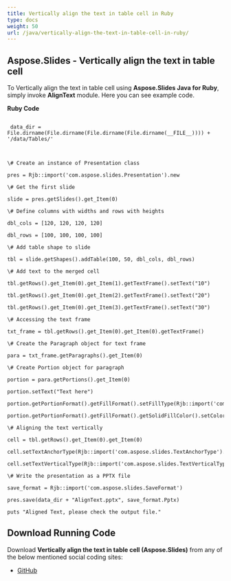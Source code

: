 ```yaml
---
title: Vertically align the text in table cell in Ruby
type: docs
weight: 50
url: /java/vertically-align-the-text-in-table-cell-in-ruby/
---
```


## **Aspose.Slides - Vertically align the text in table cell**
To Vertically align the text in table cell using **Aspose.Slides Java for Ruby**, simply invoke **AlignText** module. Here you can see example code.

**Ruby Code**

```

 data_dir = File.dirname(File.dirname(File.dirname(File.dirname(__FILE__)))) + '/data/Tables/'



\# Create an instance of Presentation class

pres = Rjb::import('com.aspose.slides.Presentation').new

\# Get the first slide

slide = pres.getSlides().get_Item(0)

\# Define columns with widths and rows with heights

dbl_cols = [120, 120, 120, 120]

dbl_rows = [100, 100, 100, 100]

\# Add table shape to slide

tbl = slide.getShapes().addTable(100, 50, dbl_cols, dbl_rows)

\# Add text to the merged cell

tbl.getRows().get_Item(0).get_Item(1).getTextFrame().setText("10")

tbl.getRows().get_Item(0).get_Item(2).getTextFrame().setText("20")

tbl.getRows().get_Item(0).get_Item(3).getTextFrame().setText("30")

\# Accessing the text frame

txt_frame = tbl.getRows().get_Item(0).get_Item(0).getTextFrame()

\# Create the Paragraph object for text frame

para = txt_frame.getParagraphs().get_Item(0)

\# Create Portion object for paragraph

portion = para.getPortions().get_Item(0)

portion.setText("Text here")

portion.getPortionFormat().getFillFormat().setFillType(Rjb::import('com.aspose.slides.FillType').Solid)

portion.getPortionFormat().getFillFormat().getSolidFillColor().setColor(Rjb::import('java.awt.Color').BLACK)

\# Aligning the text vertically

cell = tbl.getRows().get_Item(0).get_Item(0)

cell.setTextAnchorType(Rjb::import('com.aspose.slides.TextAnchorType').Center)

cell.setTextVerticalType(Rjb::import('com.aspose.slides.TextVerticalType').Vertical270)

\# Write the presentation as a PPTX file

save_format = Rjb::import('com.aspose.slides.SaveFormat')

pres.save(data_dir + "AlignText.pptx", save_format.Pptx)

puts "Aligned Text, please check the output file."

```
## **Download Running Code**
Download **Vertically align the text in table cell (Aspose.Slides)** from any of the below mentioned social coding sites:

- [GitHub](https://github.com/aspose-slides/Aspose.Slides-for-Java/blob/master/Plugins/Aspose_Slides_Java_for_Ruby/lib/asposeslidesjava/Tables/aligntext.rb)
